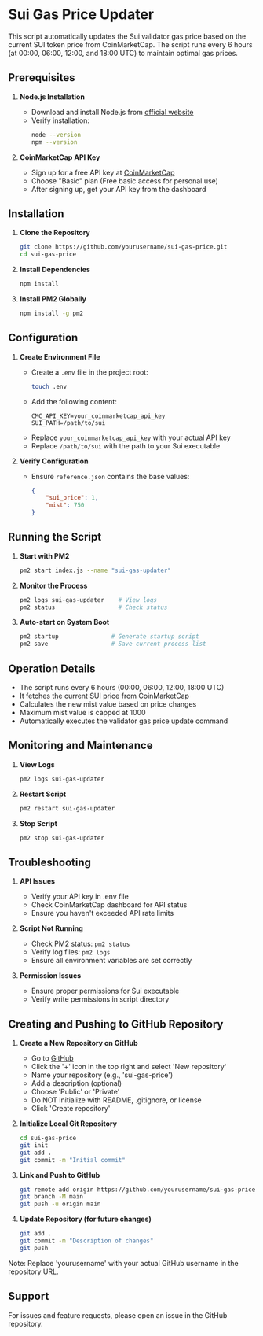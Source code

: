# Sui Gas Price Updater

This script automatically updates the Sui validator gas price based on the current SUI token price from CoinMarketCap. The script runs every 6 hours (at 00:00, 06:00, 12:00, and 18:00 UTC) to maintain optimal gas prices.

## Prerequisites

1. **Node.js Installation**
   - Download and install Node.js from [official website](https://nodejs.org/)
   - Verify installation:
     ```bash
     node --version
     npm --version
     ```

2. **CoinMarketCap API Key**
   - Sign up for a free API key at [CoinMarketCap](https://pro.coinmarketcap.com/signup)
   - Choose "Basic" plan (Free basic access for personal use)
   - After signing up, get your API key from the dashboard

## Installation

1. **Clone the Repository**
   ```bash
   git clone https://github.com/yourusername/sui-gas-price.git
   cd sui-gas-price
   ```

2. **Install Dependencies**
   ```bash
   npm install
   ```

3. **Install PM2 Globally**
   ```bash
   npm install -g pm2
   ```

## Configuration

1. **Create Environment File**
   - Create a `.env` file in the project root:
     ```bash
     touch .env
     ```
   - Add the following content:
     ```
     CMC_API_KEY=your_coinmarketcap_api_key
     SUI_PATH=/path/to/sui
     ```
   - Replace `your_coinmarketcap_api_key` with your actual API key
   - Replace `/path/to/sui` with the path to your Sui executable

2. **Verify Configuration**
   - Ensure `reference.json` contains the base values:
     ```json
     {
         "sui_price": 1,
         "mist": 750
     }
     ```

## Running the Script

1. **Start with PM2**
   ```bash
   pm2 start index.js --name "sui-gas-updater"
   ```

2. **Monitor the Process**
   ```bash
   pm2 logs sui-gas-updater    # View logs
   pm2 status                  # Check status
   ```

3. **Auto-start on System Boot**
   ```bash
   pm2 startup               # Generate startup script
   pm2 save                  # Save current process list
   ```

## Operation Details

- The script runs every 6 hours (00:00, 06:00, 12:00, 18:00 UTC)
- It fetches the current SUI price from CoinMarketCap
- Calculates the new mist value based on price changes
- Maximum mist value is capped at 1000
- Automatically executes the validator gas price update command

## Monitoring and Maintenance

1. **View Logs**
   ```bash
   pm2 logs sui-gas-updater
   ```

2. **Restart Script**
   ```bash
   pm2 restart sui-gas-updater
   ```

3. **Stop Script**
   ```bash
   pm2 stop sui-gas-updater
   ```

## Troubleshooting

1. **API Issues**
   - Verify your API key in .env file
   - Check CoinMarketCap dashboard for API status
   - Ensure you haven't exceeded API rate limits

2. **Script Not Running**
   - Check PM2 status: `pm2 status`
   - Verify log files: `pm2 logs`
   - Ensure all environment variables are set correctly

3. **Permission Issues**
   - Ensure proper permissions for Sui executable
   - Verify write permissions in script directory

## Creating and Pushing to GitHub Repository

1. **Create a New Repository on GitHub**
   - Go to [GitHub](https://github.com)
   - Click the '+' icon in the top right and select 'New repository'
   - Name your repository (e.g., 'sui-gas-price')
   - Add a description (optional)
   - Choose 'Public' or 'Private'
   - Do NOT initialize with README, .gitignore, or license
   - Click 'Create repository'

2. **Initialize Local Git Repository**
   ```bash
   cd sui-gas-price
   git init
   git add .
   git commit -m "Initial commit"
   ```

3. **Link and Push to GitHub**
   ```bash
   git remote add origin https://github.com/yourusername/sui-gas-price.git
   git branch -M main
   git push -u origin main
   ```

4. **Update Repository (for future changes)**
   ```bash
   git add .
   git commit -m "Description of changes"
   git push
   ```

Note: Replace 'yourusername' with your actual GitHub username in the repository URL.

## Support

For issues and feature requests, please open an issue in the GitHub repository.
